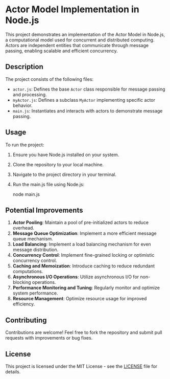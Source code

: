 # Actor Model Implementation in Node.js

This project demonstrates an implementation of the Actor Model in Node.js, a computational model used for concurrent and distributed computing. Actors are independent entities that communicate through message passing, enabling scalable and efficient concurrency.

## Description

The project consists of the following files:

- `actor.js`: Defines the base `Actor` class responsible for message passing and processing.
- `myActor.js`: Defines a subclass `MyActor` implementing specific actor behavior.
- `main.js`: Instantiates and interacts with actors to demonstrate message passing.

## Usage

To run the project:

1. Ensure you have Node.js installed on your system.
2. Clone the repository to your local machine.
3. Navigate to the project directory in your terminal.
4. Run the main.js file using Node.js:

   node main.js

## Potential Improvements

1. **Actor Pooling**: Maintain a pool of pre-initialized actors to reduce overhead.
2. **Message Queue Optimization**: Implement a more efficient message queue mechanism.
3. **Load Balancing**: Implement a load balancing mechanism for even message distribution.
4. **Concurrency Control**: Implement fine-grained locking or optimistic concurrency control.
5. **Caching and Memoization**: Introduce caching to reduce redundant computations.
6. **Asynchronous I/O Operations**: Utilize asynchronous I/O for non-blocking operations.
7. **Performance Monitoring and Tuning**: Regularly monitor and optimize system performance.
8. **Resource Management**: Optimize resource usage for improved efficiency.

## Contributing

Contributions are welcome! Feel free to fork the repository and submit pull requests with improvements or bug fixes.

## License

This project is licensed under the MIT License - see the [LICENSE](LICENSE) file for details.
